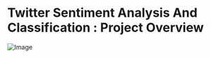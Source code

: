 # Twitter Sentiment Analysis And Classification : Project Overview
   ![Image](https://github.com/germeengehad/Twitter-Sentiment-Analysis-and-Classification/blob/main/twitter-data-set-svm-naive-rnn-lstm.ipynb)
